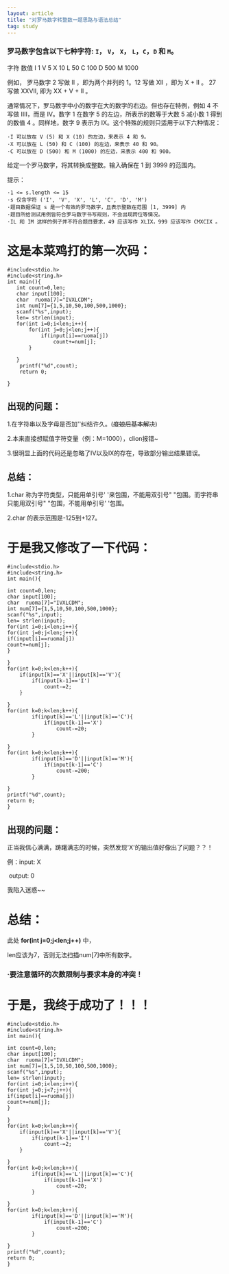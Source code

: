 ```yaml
---
layout: article
title: "对罗马数字转整数一题思路与语法总结"
tag: study
---
```


###  罗马数字包含以下七种字符: `I`， `V`， `X`， `L`，`C`，`D` 和 `M`。

字符          数值
I              1
V             5
X             10
L              50
C             100
D             500
M            1000

例如， 罗马数字 2 写做 II ，即为两个并列的 1。12 写做 XII ，即为 X + II 。 27 写做  XXVII, 即为 XX + V + II 。

通常情况下，罗马数字中小的数字在大的数字的右边。但也存在特例，例如 4 不写做 IIII，而是 IV。数字 1 在数字 5 的左边，所表示的数等于大数 5 减小数 1 得到的数值 4 。同样地，数字 9 表示为 IX。这个特殊的规则只适用于以下六种情况：

    ·I 可以放在 V (5) 和 X (10) 的左边，来表示 4 和 9。
    ·X 可以放在 L (50) 和 C (100) 的左边，来表示 40 和 90。 
    ·C 可以放在 D (500) 和 M (1000) 的左边，来表示 400 和 900。

给定一个罗马数字，将其转换成整数。输入确保在 1 到 3999 的范围内。

提示：

    ·1 <= s.length <= 15
    ·s 仅含字符 ('I', 'V', 'X', 'L', 'C', 'D', 'M')
    ·题目数据保证 s 是一个有效的罗马数字，且表示整数在范围 [1, 3999] 内
    ·题目所给测试用例皆符合罗马数字书写规则，不会出现跨位等情况。
    ·IL 和 IM 这样的例子并不符合题目要求，49 应该写作 XLIX，999 应该写作 CMXCIX 。

# 这是本菜鸡打的第一次码：

```
#include<stdio.h>
#include<string.h>
int main(){
   int count=0,len;
   char input[100];
   char  ruoma[7]="IVXLCDM";
   int num[7]={1,5,10,50,100,500,1000};
   scanf("%s",input);
   len= strlen(input);
   for(int i=0;i<len;i++){
       for(int j=0;j<len;j++){
           if(input[i]==ruoma[j])
               count+=num[j];
       }

   }
    printf("%d",count);
    return 0;

}
```

## 出现的问题：

1.在字符串以及字母是否加''纠结许久。(~~度娘后基本解决~~)

2.本来直接想赋值字符变量（例：M=1000），clion报错~

3.很明显上面的代码还是忽略了IV以及IX的存在，导致部分输出结果错误。

## 总结：

1.char 称为字符类型，只能用单引号' '来包围，不能用双引号" "包围。而字符串只能用双引号" "包围，不能用单引号' '包围。

2.char 的表示范围是-125到+127。

# 于是我又修改了一下代码：

```
#include<stdio.h>
#include<string.h>
int main(){

int count=0,len;
char input[100];
char  ruoma[7]="IVXLCDM";
int num[7]={1,5,10,50,100,500,1000};
scanf("%s",input);
len= strlen(input);
for(int i=0;i<len;i++){
for(int j=0;j<len;j++){
if(input[i]==ruoma[j])
count+=num[j];
}

}
for(int k=0;k<len;k++){
    if(input[k]=='X'||input[k]=='V'){
        if(input[k-1]=='I')
            count-=2;
    }

}
for(int k=0;k<len;k++){
        if(input[k]=='L'||input[k]=='C'){
            if(input[k-1]=='X')
                count-=20;
        }    

}
for(int k=0;k<len;k++){
        if(input[k]=='D'||input[k]=='M'){
            if(input[k-1]=='C')
                count-=200;
        }

}
printf("%d",count);
return 0;
}
```

## 出现的问题：

正当我信心满满，踌躇满志的时候，突然发现'X'的输出值好像出了问题？？！

例：input: X

​        output: 0

我陷入迷惑~~

# 总结：

此处             **for(int j=0;j<len;j++)**           中，

len应该为7，否则无法扫描num[7]中所有数字。

### ·**要注意循环的次数限制与要求本身的冲突！**

# 于是，我终于成功了！！！

```
#include<stdio.h>
#include<string.h>
int main(){

int count=0,len;
char input[100];
char  ruoma[7]="IVXLCDM";
int num[7]={1,5,10,50,100,500,1000};
scanf("%s",input);
len= strlen(input);
for(int i=0;i<len;i++){
for(int j=0;j<7;j++){
if(input[i]==ruoma[j])
count+=num[j];
}

}
for(int k=0;k<len;k++){
    if(input[k]=='X'||input[k]=='V'){
        if(input[k-1]=='I')
            count-=2;
    }

}
for(int k=0;k<len;k++){
        if(input[k]=='L'||input[k]=='C'){
            if(input[k-1]=='X')
                count-=20;
        }    

}
for(int k=0;k<len;k++){
        if(input[k]=='D'||input[k]=='M'){
            if(input[k-1]=='C')
                count-=200;
        }

}
printf("%d",count);
return 0;
}
```





